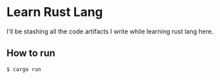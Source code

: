 # Learn Rust Lang

I'll be stashing all the code artifacts I write while learning rust lang here.

## How to run

```bash
$ cargo run
```